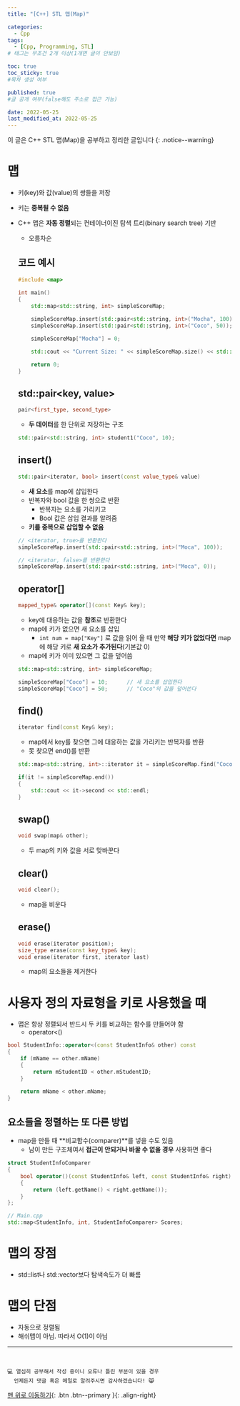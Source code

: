 ```yaml
---
title: "[C++] STL 맵(Map)" 

categories:
  - Cpp
tags:
  - [Cpp, Programming, STL]
# 태그는 무조건 2개 이상(1개면 글이 안보임)

toc: true
toc_sticky: true
#목차 생성 여부

published: true
#글 공개 여부(false해도 주소로 접근 가능)

date: 2022-05-25
last_modified_at: 2022-05-25
---
```


이 글은 C++ STL 맵(Map)을 공부하고 정리한 글입니다
{: .notice--warning}

# 맵
- 키(key)와 값(value)의 쌍들을 저장
- 키는 **중복될 수 없음**
- C++ 맵은 **자동 정렬**되는 컨테이너이진 탐색 트리(binary search tree) 기반
  - 오름차순

  ## 코드 예시

  ```cpp
  #include <map>

  int main()
  {
      std::map<std::string, int> simpleScoreMap;
      
      simpleScoreMap.insert(std::pair<std::string, int>("Mocha", 100));
      simpleScoreMap.insert(std::pair<std::string, int>("Coco", 50));

      simpleScoreMap["Mocha"] = 0;

      std::cout << "Current Size: " << simpleScoreMap.size() << std::endl;

      return 0;
  }
  ```

  ## std::pair\<key, value\>

  ```cpp
  pair<first_type, second_type>
  ```

  - **두 데이터**를 한 단위로 저장하는 구조

  ```cpp
  std::pair<std::string, int> student1("Coco", 10);
  ```

  ## insert()

  ```cpp
  std::pair<iterator, bool> insert(const value_type& value)
  ```

  - **새 요소**를 map에 삽입한다
  - 반복자와 bool 값을 한 쌍으로 반환
    - 반복자는 요소를 가리키고
    - Bool 값은 삽입 결과를 알려줌
  - **키를 중복으로 삽입할 수 없음**

  ```cpp
  // <iterator, true>를 반환한다
  simpleScoreMap.insert(std::pair<std::string, int>("Moca", 100));

  // <iterator, false>를 반환한다
  simpleScoreMap.insert(std::pair<std::string, int>("Moca", 0));
  ```

  ## operator[]

  ```cpp
  mapped_type& operator[](const Key& key);
  ```

  - key에 대응하는 값을 **참조**로 반환한다
  - map에 키가 없으면 새 요소를 삽입
    - `int num = map["Key"]` 로 값을 읽어 올 때 만약 **해당 키가 없었다면** map에 해당 키로 **새 요소가 추가된다**(기본값 0)
  - map에 키가 이미 있으면 그 값을 덮어씀

  ```cpp
  std::map<std::string, int> simpleScoreMap;

  simpleScoreMap["Coco"] = 10;      // 새 요소를 삽입한다
  simpleScoreMap["Coco"] = 50;      // "Coco"의 값을 덮어쓴다
  ```

  ## find()

  ```cpp
  iterator find(const Key& key);
  ```

  - map에서 key를 찾으면 그에 대응하는 값을 가리키는 반복자를 반환
  - 못 찾으면 end()를 반환
  
  ```cpp
  std::map<std::string, int>::iterator it = simpleScoreMap.find("Coco");

  if(it != simpleScoreMap.end())
  {
      std::cout << it->second << std::endl;
  }
  ```


  ## swap()

  ```cpp
  void swap(map& other);
  ```

  - 두 map의 키와 값을 서로 맞바꾼다
  
  ## clear()

  ```cpp
  void clear();
  ```

  - map을 비운다

  ## erase()

  ```cpp
  void erase(iterator position);
  size_type erase(const key_type& key);
  void erase(iterator first, iterator last)
  ```

  - map의 요소들을 제거한다

# 사용자 정의 자료형을 키로 사용했을 때
- 맵은 항상 정렬되서 반드시 두 키를 비교하는 함수를 만들어야 함
  - operator<()

```cpp
bool StudentInfo::operator<(const StudentInfo& other) const
{
    if (mName == other.mName)
    {
        return mStudentID < other.mStudentID;
    }

    return mName < other.mName;
}
```

  ## 요소들을 정렬하는 또 다른 방법
  - map을 만들 때 **비교함수(comparer)**를 넣을 수도 있음
    - 남이 만든 구조체여서 **접근이 안되거나 바꿀 수 없을 경우** 사용하면 좋다

  ```cpp
  struct StudentInfoComparer
  {
      bool operator()(const StudentInfo& left, const StudentInfo& right) const
      {
          return (left.getName() < right.getName());
      }
  };

  // Main.cpp
  std::map<StudentInfo, int, StudentInfoComparer> Scores;
  ```

# 맵의 장점
- std::list나 std::vector보다 탐색속도가 더 빠름

# 맵의 단점
- 자동으로 정렬됨
- 해쉬맵이 아님. 따라서 O(1)이 아님

***
<br>

    💻 열심히 공부해서 작성 중이니 오류나 틀린 부분이 있을 경우 
      언제든지 댓글 혹은 메일로 알려주시면 감사하겠습니다! 😸

[맨 위로 이동하기](#){: .btn .btn--primary }{: .align-right}